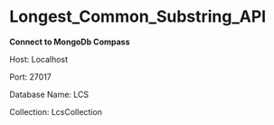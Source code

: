 # Longest_Common_Substring_API

**Connect to MongoDb Compass**

Host: Localhost

Port: 27017

Database Name: LCS

Collection: LcsCollection
